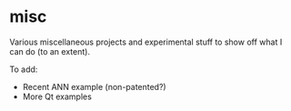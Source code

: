 # misc
Various miscellaneous projects and experimental stuff to show off what I can do (to an extent).

To add:
- Recent ANN example (non-patented?)
- More Qt examples
